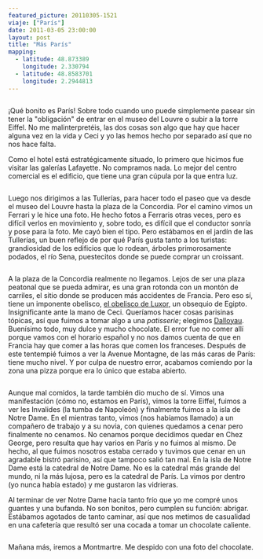 ```yaml
---
featured_picture: 20110305-1521
viaje: ["París"]
date: 2011-03-05 23:00:00
layout: post
title: "Más París"
mapping:
  - latitude: 48.873389
	longitude: 2.330794
  - latitude: 48.8583701
	longitude: 2.2944813
---
```

<img src="https://lh5.ggpht.com/LKcLB-Ad-CWny7oWQll9bGKrwKLNJkdrOaWCqiGe74OU6k2evY1sRxygzB5H_VLokVgiDqR_L4TAWKQK1vuQ" alt="" data-key="2180177">

¡Qué bonito es París! Sobre todo cuando uno puede simplemente pasear sin tener la "obligación" de entrar en el museo del Louvre o subir a la torre Eiffel. No me malinterpretéis, las dos cosas son algo que hay que hacer alguna vez en la vida y Ceci y yo las hemos hecho por separado así que no nos hace falta.

Como el hotel está estratégicamente situado, lo primero que hicimos fue visitar las galerías Lafayette. No compramos nada. Lo mejor del centro comercial es el edificio, que tiene una gran cúpula por la que entra luz.

<img src="https://lh6.ggpht.com/iWCYdyf-sfIsUs0XjFv-dJypiiXtqCbyj-pjmSV21Lsc4oDfxOtgKWjFKM_DycrSeKmDPO6KAtXBV-bp5YS5" alt="" data-key="2180170">

Luego nos dirigimos a las Tullerías, para hacer todo el paseo que va desde el museo del Louvre hasta la plaza de la Concordia. Por el camino vimos un Ferrari y le hice una foto. He hecho fotos a Ferraris otras veces, pero es difícil verlos en movimiento y, sobre todo, es difícil que el conductor sonría y pose para la foto. Me cayó bien el tipo. Pero estábamos en el jardín de las Tullerías, un buen reflejo de por qué París gusta tanto a los turistas: grandiosidad de los edificios que lo rodean, árboles primorosamente podados, el río Sena, puestecitos donde se puede comprar un croissant.

<img src="https://lh3.ggpht.com/pcNimgO3Xc88JnzW3W1VGhMih-WGBMY9wQNZL8ZLWXdtIxkENyt_PruHuxxHTydj1_eKK17RuZDc33IofDudLg" alt="" data-key="2180176">

A la plaza de la Concordia realmente no llegamos. Lejos de ser una plaza peatonal que se pueda admirar, es una gran rotonda con un montón de carriles, el sitio donde se producen más accidentes de Francia. Pero eso sí, tiene un imponente obelisco, <a href="https://es.wikipedia.org/wiki/Obelisco_de_Luxor">el obelisco de Luxor</a>, un obsequio de Egipto. Insignificante ante la mano de Ceci. Queríamos hacer cosas parisinas tópicas, así que fuimos a tomar algo a una <em>patisserie</em>; elegimos <a href="https://www.dalloyau.fr/">Dalloyau</a>. Buenísimo todo, muy dulce y mucho chocolate. El error fue no comer allí porque vamos con el horario español y no nos damos cuenta de que en Francia hay que comer a las horas que comen los franceses. Después de este tentempié fuimos a ver la Avenue Montagne, de las más caras de París: tiene mucho nivel. Y por culpa de nuestro error, acabamos comiendo por la zona una pizza porque era lo único que estaba abierto.

<img src="https://lh4.ggpht.com/gyzB96F0SDPoSSSUjksn_FrfsIZwT2Egpuv992hoRXQd98uflGfP4UvqA1YmPNTH5DMeqLQImp31KGrVsaY" alt="" data-key="6070006">

Aunque mal comidos, la tarde también dio mucho de sí. Vimos una manifestación (cómo no, estamos en París), vimos la torre Eiffel, fuimos a ver les Invalides (la tumba de Napoleón) y finalmente fuimos a la isla de Notre Dame. En el mientras tanto, vimos (nos habíamos llamado) a un compañero de trabajo y a su novia, con quienes quedamos a cenar pero finalmente no cenamos. No cenamos porque decidimos quedar en Chez George, pero resulta que hay varios en París y no fuimos al mismo. De hecho, al que fuimos nosotros estaba cerrado y tuvimos que cenar en un agradable bistró parisino, así que tampoco salió tan mal. En la isla de Notre Dame está la catedral de Notre Dame. No es la catedral más grande del mundo, ni la más lujosa, pero es la catedral de París. La vimos por dentro (yo nunca había estado) y me gustaron las vidrieras.

Al terminar de ver Notre Dame hacía tanto frío que yo me compré unos guantes y una bufanda. No son bonitos, pero cumplen su función: abrigar. Estábamos agotados de tanto caminar, así que nos metimos de casualidad en una cafetería que resultó ser una cocada a tomar un chocolate caliente.

<img src="https://lh4.ggpht.com/12vYvU56ExQYOj9_-xcFjL5cQM5KwD1FWL2XtqVOZjfX_lvg-2FJb6VmdvLTfuGx8zcNB4sOq5g2XKCJWvUx" alt="" data-key="5140137">

Mañana más, iremos a Montmartre. Me despido con una foto del chocolate.

<img src="https://lh4.ggpht.com/qm8I51Jjoj9_T2SxGtODbSVJlTBNAicSzIhmnrPlr0D0YpG-mpmJXOo6ice9BaWRABcNOdVfFxGOL343_rYraA" alt="" data-key="2180172">
